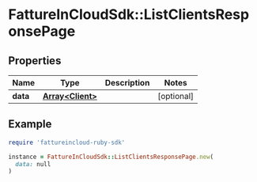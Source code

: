 # FattureInCloudSdk::ListClientsResponsePage

## Properties

| Name | Type | Description | Notes |
| ---- | ---- | ----------- | ----- |
| **data** | [**Array&lt;Client&gt;**](Client.md) |  | [optional] |

## Example

```ruby
require 'fattureincloud-ruby-sdk'

instance = FattureInCloudSdk::ListClientsResponsePage.new(
  data: null
)
```

